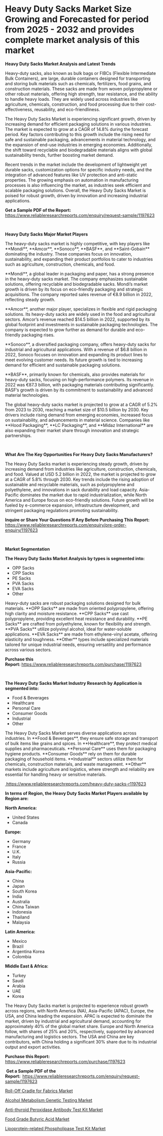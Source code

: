 <p><h1>Heavy Duty Sacks Market Size Growing and Forecasted for period from 2025 - 2032 and provides complete market analysis of this market</h1></p><p><strong>Heavy Duty Sacks Market Analysis and Latest Trends</strong></p>
<p><p>Heavy-duty sacks, also known as bulk bags or FIBCs (Flexible Intermediate Bulk Containers), are large, durable containers designed for transporting and storing bulk materials such as chemicals, fertilizers, food grains, and construction materials. These sacks are made from woven polypropylene or other robust materials, offering high strength, tear resistance, and the ability to handle heavy loads. They are widely used across industries like agriculture, chemicals, construction, and food processing due to their cost-effectiveness, reusability, and eco-friendliness.</p><p>The Heavy Duty Sacks Market is experiencing significant growth, driven by increasing demand for efficient packaging solutions in various industries. The market is expected to grow at a CAGR of 14.8% during the forecast period. Key factors contributing to this growth include the rising need for safe and sustainable packaging, advancements in material technology, and the expansion of end-use industries in emerging economies. Additionally, the shift toward recyclable and biodegradable materials aligns with global sustainability trends, further boosting market demand.</p><p>Recent trends in the market include the development of lightweight yet durable sacks, customization options for specific industry needs, and the integration of advanced features like UV protection and anti-static properties. The growing emphasis on automation in manufacturing processes is also influencing the market, as industries seek efficient and scalable packaging solutions. Overall, the Heavy Duty Sacks Market is poised for robust growth, driven by innovation and increasing industrial applications.</p></p>
<p><strong>Get a Sample PDF of the Report:&nbsp;</strong> <a href="https://www.reliableresearchreports.com/enquiry/request-sample/1197623?utm_campaign=2198&utm_medium=2&utm_source=Github&utm_content=ia&utm_term=26012025&utm_id=heavy-duty-sacks">https://www.reliableresearchreports.com/enquiry/request-sample/1197623</a></p>
<p>&nbsp;</p>
<p><strong>Heavy Duty Sacks Major Market Players</strong></p>
<p><p>The heavy-duty sacks market is highly competitive, with key players like **Mondi**, **Amcor**, **Sonoco**, **BASF**, and **Saint-Gobain** dominating the industry. These companies focus on innovation, sustainability, and expanding their product portfolios to cater to industries such as agriculture, construction, chemicals, and food.</p><p>**Mondi**, a global leader in packaging and paper, has a strong presence in the heavy-duty sacks market. The company emphasizes sustainable solutions, offering recyclable and biodegradable sacks. Mondi’s market growth is driven by its focus on eco-friendly packaging and strategic acquisitions. The company reported sales revenue of €8.9 billion in 2022, reflecting steady growth.</p><p>**Amcor**, another major player, specializes in flexible and rigid packaging solutions. Its heavy-duty sacks are widely used in the food and agricultural sectors. Amcor’s revenue reached $14.5 billion in 2022, supported by its global footprint and investments in sustainable packaging technologies. The company is expected to grow further as demand for durable and eco-friendly packaging rises.</p><p>**Sonoco**, a diversified packaging company, offers heavy-duty sacks for industrial and agricultural applications. With a revenue of $6.8 billion in 2022, Sonoco focuses on innovation and expanding its product lines to meet evolving customer needs. Its future growth is tied to increasing demand for efficient and sustainable packaging solutions.</p><p>**BASF**, primarily known for chemicals, also provides materials for heavy-duty sacks, focusing on high-performance polymers. Its revenue in 2022 was €87.3 billion, with packaging materials contributing significantly. BASF’s growth is driven by its commitment to sustainability and advanced material technologies.</p><p>The global heavy-duty sacks market is projected to grow at a CAGR of 5.2% from 2023 to 2030, reaching a market size of $10.5 billion by 2030. Key drivers include rising demand from emerging economies, increased focus on sustainability, and advancements in material science. Companies like **Hood Packaging**, **LC Packaging**, and **Midaz International** are also expanding their market share through innovation and strategic partnerships.</p></p>
<p>&nbsp;</p>
<p><strong>What Are The Key Opportunities For Heavy Duty Sacks Manufacturers?</strong></p>
<p><p>The Heavy Duty Sacks market is experiencing steady growth, driven by increasing demand from industries like agriculture, construction, chemicals, and food. Valued at USD 5.2 billion in 2022, the market is projected to grow at a CAGR of 5.8% through 2030. Key trends include the rising adoption of sustainable and recyclable materials, such as polypropylene and polyethylene, and innovations in sack durability and load capacity. Asia-Pacific dominates the market due to rapid industrialization, while North America and Europe focus on eco-friendly solutions. Future growth will be fueled by e-commerce expansion, infrastructure development, and stringent packaging regulations promoting sustainability.</p></p>
<p><strong>Inquire or Share Your Questions If Any Before Purchasing This Report:</strong> <a href="https://www.reliableresearchreports.com/enquiry/pre-order-enquiry/1197623?utm_campaign=2198&utm_medium=2&utm_source=Github&utm_content=ia&utm_term=26012025&utm_id=heavy-duty-sacks">https://www.reliableresearchreports.com/enquiry/pre-order-enquiry/1197623</a></p>
<p>&nbsp;</p>
<p><strong>Market Segmentation</strong></p>
<p><strong>The Heavy Duty Sacks Market Analysis by types is segmented into:</strong></p>
<p><ul><li>OPP Sacks</li><li>CPP Sacks</li><li>PE Sacks</li><li>PVA Sacks</li><li>EVA Sacks</li><li>Other</li></ul></p>
<p><p>Heavy-duty sacks are robust packaging solutions designed for bulk materials. **OPP Sacks** are made from oriented polypropylene, offering high clarity and moisture resistance. **CPP Sacks** use cast polypropylene, providing excellent heat resistance and durability. **PE Sacks** are crafted from polyethylene, known for flexibility and strength. **PVA Sacks** utilize polyvinyl alcohol, ideal for water-soluble applications. **EVA Sacks** are made from ethylene-vinyl acetate, offering elasticity and toughness. **Other** types include specialized materials tailored for unique industrial needs, ensuring versatility and performance across various sectors.</p></p>
<p><strong>Purchase this Report:&nbsp;</strong><a href="https://www.reliableresearchreports.com/purchase/1197623?utm_campaign=2198&utm_medium=2&utm_source=Github&utm_content=ia&utm_term=26012025&utm_id=heavy-duty-sacks">https://www.reliableresearchreports.com/purchase/1197623</a></p>
<p>&nbsp;</p>
<p><strong>The Heavy Duty Sacks Market Industry Research by Application is segmented into:</strong></p>
<p><ul><li>Food & Beverages</li><li>Healthcare</li><li>Personal Care</li><li>Consumer Goods</li><li>Industrial</li><li>Other</li></ul></p>
<p><p>The Heavy Duty Sacks Market serves diverse applications across industries. In **Food & Beverages**, they ensure safe storage and transport of bulk items like grains and spices. In **Healthcare**, they protect medical supplies and pharmaceuticals. **Personal Care** uses them for packaging hygiene products. **Consumer Goods** rely on them for durable packaging of household items. **Industrial** sectors utilize them for chemicals, construction materials, and waste management. **Other** markets include agriculture and logistics, where strength and reliability are essential for handling heavy or sensitive materials.</p></p>
<p><a href="https://www.reliableresearchreports.com/heavy-duty-sacks-r1197623?utm_campaign=2198&utm_medium=2&utm_source=Github&utm_content=ia&utm_term=26012025&utm_id=heavy-duty-sacks">&nbsp;https://www.reliableresearchreports.com/heavy-duty-sacks-r1197623</a></p>
<p><strong>In terms of Region, the Heavy Duty Sacks Market Players available by Region are:</strong></p>
<p>
    <p> <strong> North America: </strong>
        <ul>
            <li>United States</li>
            <li>Canada</li>
        </ul>
        </p> 
    <p> <strong> Europe: </strong>
        <ul>
            <li>Germany</li>
            <li>France</li>
            <li>U.K.</li>
            <li>Italy</li>
            <li>Russia</li>
        </ul>
        </p> 
    <p> <strong> Asia-Pacific: </strong>
        <ul>
            <li>China</li>
            <li>Japan</li>
            <li>South Korea</li>
            <li>India</li>
            <li>Australia</li>
            <li>China Taiwan</li>
            <li>Indonesia</li>
            <li>Thailand</li>
            <li>Malaysia</li>
        </ul>
        </p> 
    <p> <strong> Latin America: </strong>
        <ul>
            <li>Mexico</li>
            <li>Brazil</li>
            <li>Argentina Korea</li>
            <li>Colombia</li>
        </ul>
        </p> 
    <p> <strong> Middle East & Africa: </strong>
        <ul>
            <li>Turkey</li>
            <li>Saudi</li>
            <li>Arabia</li>
            <li>UAE</li>
            <li>Korea</li>
        </ul>
    </p>
    </p>
<p><p>The Heavy Duty Sacks market is projected to experience robust growth across regions, with North America (NA), Asia-Pacific (APAC), Europe, the USA, and China leading the expansion. APAC is expected to dominate the market, driven by industrial and agricultural demand, accounting for approximately 40% of the global market share. Europe and North America follow, with shares of 25% and 20%, respectively, supported by advanced manufacturing and logistics sectors. The USA and China are key contributors, with China holding a significant 30% share due to its industrial output and export activities.</p></p>
<p><strong>Purchase this Report: </strong><a href="https://www.reliableresearchreports.com/purchase/1197623?utm_campaign=2198&utm_medium=2&utm_source=Github&utm_content=ia&utm_term=26012025&utm_id=heavy-duty-sacks">https://www.reliableresearchreports.com/purchase/1197623</a></p>
<p>&nbsp;<strong>Get a Sample PDF of the Report:&nbsp;&nbsp;</strong><a href="https://www.reliableresearchreports.com/enquiry/request-sample/1197623?utm_campaign=2198&utm_medium=2&utm_source=Github&utm_content=ia&utm_term=26012025&utm_id=heavy-duty-sacks">https://www.reliableresearchreports.com/enquiry/request-sample/1197623</a></p>
<p><strong></strong></p>
<p><p><a href="https://www.linkedin.com/pulse/roll-off-cradle-fabrics-market-growth-outlook-comprehensive-dgsge?utm_campaign=2198&utm_medium=2&utm_source=Github&utm_content=ia&utm_term=26012025&utm_id=heavy-duty-sacks">Roll-Off Cradle for Fabrics Market</a></p><p><a href="https://www.linkedin.com/pulse/accurate-data-alcohol-metabolism-genetic-testing-market-xilcf?utm_campaign=2198&utm_medium=2&utm_source=Github&utm_content=ia&utm_term=26012025&utm_id=heavy-duty-sacks">Alcohol Metabolism Genetic Testing Market</a></p><p><a href="https://www.linkedin.com/pulse/future-anti-thyroid-peroxidase-antibody-test-kit-market-2025-2032-8tgue?utm_campaign=2198&utm_medium=2&utm_source=Github&utm_content=ia&utm_term=26012025&utm_id=heavy-duty-sacks">Anti-thyroid Peroxidase Antibody Test Kit Market</a></p><p><a href="https://www.linkedin.com/pulse/market-growth-food-grade-butyric-acid-sector-2025-2032-emerging-yteqe?utm_campaign=2198&utm_medium=2&utm_source=Github&utm_content=ia&utm_term=26012025&utm_id=heavy-duty-sacks">Food Grade Butyric Acid Market</a></p><p><a href="https://www.linkedin.com/pulse/analysis-lipoprotein-related-phospholipase-test-kit-market-jc9ae?utm_campaign=2198&utm_medium=2&utm_source=Github&utm_content=ia&utm_term=26012025&utm_id=heavy-duty-sacks">Lipoprotein-related Phospholipase Test Kit Market</a></p></p>